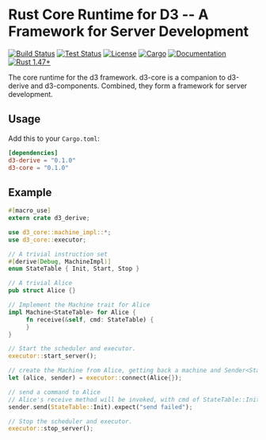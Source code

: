 # Rust Core Runtime for D3 -- A Framework for Server Development

[![Build Status](https://github.com/BruceBrown/d3/workflows/Rust/badge.svg)](
https://github.com/brucebrown/d3/actions)
[![Test Status](https://github.com/BruceBrown/d3/workflows/Tests/badge.svg)](
https://github.com/brucebrown/d3/actions)
[![License](https://img.shields.io/badge/license-MIT%20OR%20Apache--2.0-blue.svg)](
https://github.com/BruceBrown/d3#license)
[![Cargo](https://img.shields.io/crates/v/d3-core.svg)](
https://crates.io/crates/d3-core)
[![Documentation](https://docs.rs/d3-core/badge.svg)](
https://docs.rs/d3-core)
[![Rust 1.47+](https://img.shields.io/badge/rust-1.47+-color.svg)](
https://www.rust-lang.org)

The core runtime for the d3 framework. d3-core is a companion to d3-derive and d3-components.
Combined, they form a framework for server development.

## Usage

Add this to your `Cargo.toml`:

```toml
[dependencies]
d3-derive = "0.1.0"
d3-core = "0.1.0"
```

## Example
```rust
#[macro_use]
extern crate d3_derive;

use d3_core::machine_impl::*;
use d3_core::executor;

// A trivial instruction set
#[derive(Debug, MachineImpl)]
enum StateTable { Init, Start, Stop }

// A trivial Alice
pub struct Alice {}

// Implement the Machine trait for Alice
impl Machine<StateTable> for Alice {
     fn receive(&self, cmd: StateTable) {
     }
}

// Start the scheduler and executor.
executor::start_server();

// create the Machine from Alice, getting back a machine and Sender<StateTable>.
let (alice, sender) = executor::connect(Alice{});

// send a command to Alice
// Alice's receive method will be invoked, with cmd of StateTable::Init.
sender.send(StateTable::Init).expect("send failed");

// Stop the scheduler and executor.
executor::stop_server();
```